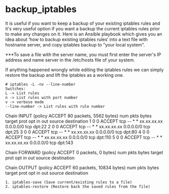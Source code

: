 # backup_iptables
It is useful if you want to keep a backup of your existing iptables rules and it's very useful option if you want a backup the current iptables rules prior to make any changes on it.
Here is an Ansible playbook which gives you an idea about ‘how to backup existing iptables rules‘ into a text file with hostname server, and copy iptables backup to "your local system".

***To save a file with the server name, you must first enter the server's IP address and name server in the /etc/hosts file of your system.

If anything happened wrongly while editing the iptables rules we can simply restore the backup and lift the iptables as a working one.
```
# iptables -L -nv --line-number 
Switches:
L -> List rules
n -> List rules with port number
v -> verbose mode
--line-number -> List rules with rule number
```
Chain INPUT (policy ACCEPT 80 packets, 5562 bytes)
num pkts bytes target prot opt in out source destination
1 0 0 ACCEPT tcp -- * * xx.xx.xx.xx 0.0.0.0/0 tcp dpt:22
2 0 0 ACCEPT tcp -- * * xx.xx.xx.xx 0.0.0.0/0 tcp dpt:25
3 0 0 ACCEPT tcp -- * * xx.xx.xx.xx 0.0.0.0/0 tcp dpt:80
4 0 0 ACCEPT tcp -- * * xx.xx.xx.xx 0.0.0.0/0 tcp dpt:110
5 0 0 ACCEPT tcp -- * * xx.xx.xx.xx 0.0.0.0/0 tcp dpt:143

Chain FORWARD (policy ACCEPT 0 packets, 0 bytes)
num pkts bytes target prot opt in out source destination

Chain OUTPUT (policy ACCEPT 60 packets, 10834 bytes)
num pkts bytes target prot opt in out source destination
```
1. iptables-save (Save current/existing rules to a file)
2. iptables-restore (Restore back the saved rules from the file)
```
